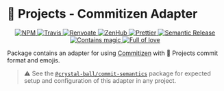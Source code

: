 # 🔮 Projects - Commitizen Adapter

<p align="center">
  <a href="https://www.npmjs.com/package/@crystal-ball/commitizen-adapter">
    <img src="https://img.shields.io/npm/v/@crystal-ball/commitizen-adapter.svg?style=flat-square" alt="NPM">
  </a>
  <a href="https://travis-ci.com/crystal-ball/commitizen-adapter">
    <img src="https://travis-ci.com/crystal-ball/commitizen-adapter.svg?branch=master" alt="Travis">
  </a>
  <a href="https://renovatebot.com/" target="_blank" rel="noopener noreferrer">
    <img src="https://img.shields.io/badge/Renovate-enabled-32c3c2.svg" alt="Renvoate" />
  </a>
  <a href="https://github.com/crystal-ball/commitizen-adapter#zenhub" target="_blank" rel="noopener noreferrer">
    <img src="https://img.shields.io/badge/shipping_faster_with-ZenHub-5e60ba.svg?style=flat-square" alt="ZenHub" />
  </a>
  <a href="https://prettier.io/" target="_blank" rel="noopener noreferrer">
    <img src="https://img.shields.io/badge/styled_with-prettier-ff69b4.svg" alt="Prettier">
  </a>
  <a href="https://semantic-release.gitbook.io" target="_blank" rel="noopener noreferrer">
    <img src="https://img.shields.io/badge/%20%20%F0%9F%93%A6%F0%9F%9A%80-semantic_release-e10079.svg" alt="Semantic Release">
  </a>
  <br />
  <a href="https://github.com/crystal-ball" target="_blank" rel="noopener noreferrer">
    <img
      src="https://img.shields.io/badge/%F0%9F%94%AE%E2%9C%A8-contains_magic-D831D7.svg"
      alt="Contains magic"
    />
  </a>
  <a href="https://github.com/crystal-ball/crystal-ball.github.io" target="_blank" rel="noopener noreferrer">
    <img
      src="https://img.shields.io/badge/%F0%9F%92%96%F0%9F%8C%88-full_of_love-F5499E.svg"
      alt="Full of love"
    />
  </a>
</p>

Package contains an adapter for using [Commitizen][] with 🔮 Projects commit
format and emojis.

> ⚠️ See the [`@crystal-ball/commit-semantics`][] package for expected setup and
> configuration of this adapter in any project.

<!-- Links -->

[commitizen]: https://commitizen.github.io/cz-cli/
[`@crystal-ball/commit-semantics`]:
  https://github.com/crystal-ball/commit-semantics
